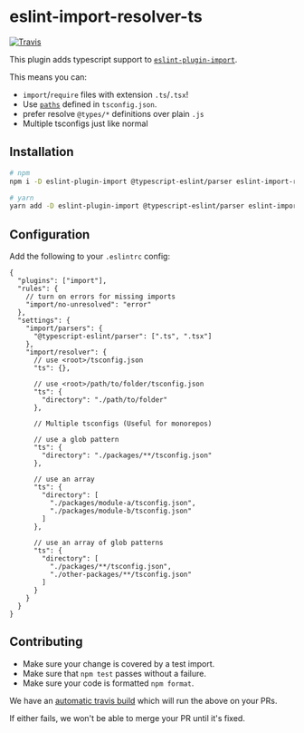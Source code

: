 # eslint-import-resolver-ts

[![Travis](https://img.shields.io/travis/com/rx-ts/eslint-import-resolver-ts.svg)](https://travis-ci.com/rx-ts/eslint-import-resolver-ts)

This plugin adds typescript support to [`eslint-plugin-import`](https://www.npmjs.com/package/eslint-plugin-import).

This means you can:

- `import`/`require` files with extension `.ts`/`.tsx`!
- Use [`paths`](https://www.typescriptlang.org/docs/handbook/module-resolution.html#path-mapping) defined in `tsconfig.json`.
- prefer resolve `@types/*` definitions over plain `.js`
- Multiple tsconfigs just like normal

## Installation

```sh
# npm
npm i -D eslint-plugin-import @typescript-eslint/parser eslint-import-resolver-ts

# yarn
yarn add -D eslint-plugin-import @typescript-eslint/parser eslint-import-resolver-ts
```

## Configuration

Add the following to your `.eslintrc` config:

```JSONC
{
  "plugins": ["import"],
  "rules": {
    // turn on errors for missing imports
    "import/no-unresolved": "error"
  },
  "settings": {
    "import/parsers": {
      "@typescript-eslint/parser": [".ts", ".tsx"]
    },
    "import/resolver": {
      // use <root>/tsconfig.json
      "ts": {},

      // use <root>/path/to/folder/tsconfig.json
      "ts": {
        "directory": "./path/to/folder"
      },

      // Multiple tsconfigs (Useful for monorepos)

      // use a glob pattern
      "ts": {
        "directory": "./packages/**/tsconfig.json"
      },

      // use an array
      "ts": {
        "directory": [
          "./packages/module-a/tsconfig.json",
          "./packages/module-b/tsconfig.json"
        ]
      },

      // use an array of glob patterns
      "ts": {
        "directory": [
          "./packages/**/tsconfig.json",
          "./other-packages/**/tsconfig.json"
        ]
      }
    }
  }
}
```


## Contributing

- Make sure your change is covered by a test import.
- Make sure that `npm test` passes without a failure.
- Make sure your code is formatted `npm format`.

We have an [automatic travis build](https://travis-ci.org/rx-ts/eslint-import-resolver-ts) which will run the above on your PRs.

If either fails, we won't be able to merge your PR until it's fixed.
